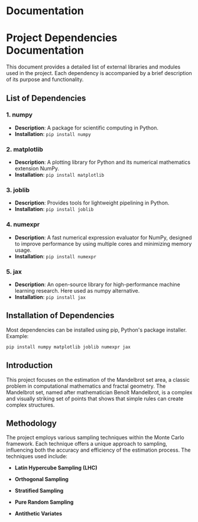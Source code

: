 # Documentation

# Project Dependencies Documentation

This document provides a detailed list of external libraries and modules used in the project. Each dependency is accompanied by a brief description of its purpose and functionality.

## List of Dependencies

### 1. numpy
- **Description**: A package for scientific computing in Python.
- **Installation**: `pip install numpy`

### 2. matplotlib
- **Description**: A plotting library for Python and its numerical mathematics extension NumPy.
- **Installation**: `pip install matplotlib`

### 3. joblib
- **Description**: Provides tools for lightweight pipelining in Python.
- **Installation**: `pip install joblib`

### 4. numexpr
- **Description**: A fast numerical expression evaluator for NumPy, designed to improve performance by using multiple cores and minimizing memory usage.
- **Installation**: `pip install numexpr`

### 5. jax
- **Description**: An open-source library for high-performance machine learning research. Here used as numpy alternative.
- **Installation**: `pip install jax`

## Installation of Dependencies

Most dependencies can be installed using pip, Python's package installer. Example:

```bash
pip install numpy matplotlib joblib numexpr jax
```
## Introduction

This project focuses on the estimation of the Mandelbrot set area, a classic problem in computational mathematics and fractal geometry. The Mandelbrot set, named after mathematician Benoît Mandelbrot, is a complex and visually striking set of points that shows that simple rules can create complex structures.

## Methodology

The project employs various sampling techniques within the Monte Carlo framework. Each technique offers a unique approach to sampling, influencing both the accuracy and efficiency of the estimation process. The techniques used include:

- **Latin Hypercube Sampling (LHC)**

- **Orthogonal Sampling**

- **Stratified Sampling**

- **Pure Random Sampling**

- **Antithetic Variates**


